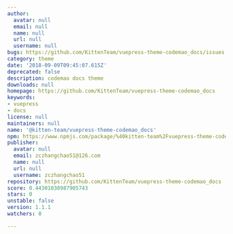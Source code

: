 ```yaml
---
author:
  avatar: null
  email: null
  name: null
  url: null
  username: null
bugs: https://github.com/KittenTeam/vuepress-theme-codemao_docs/issues
category: theme
date: '2018-09-09T09:45:07.615Z'
deprecated: false
description: codemao docs theme
downloads: null
homepage: https://github.com/KittenTeam/vuepress-theme-codemao_docs
keywords:
- vuepress
- docs
license: null
maintainers: null
name: '@kitten-team/vuepress-theme-codemao_docs'
npm: https://www.npmjs.com/package/%40kitten-team%2Fvuepress-theme-codemao_docs
publisher:
  avatar: null
  email: zczhangchao51@126.com
  name: null
  url: null
  username: zczhangchao51
repository: https://github.com/KittenTeam/vuepress-theme-codemao_docs
score: 0.44301030987905743
stars: 0
unstable: false
version: 1.1.1
watchers: 0

---
```



